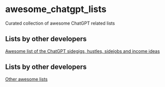 # awesome_chatgpt_lists
Curated collection of awesome ChatGPT related lists

 
## Lists by other developers
[Awesome list of the ChatGPT sidegigs, hustles, sidejobs and income ideas](/awesome_chatgpt_sidegigs_hustles.md)

## Lists by other developers
[Other awesome lists](/other_awesome_lists.md)
